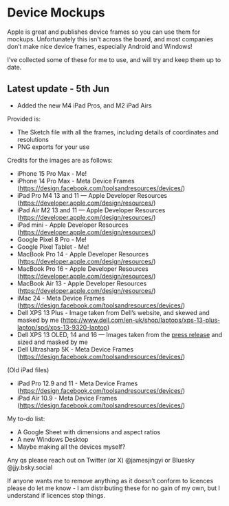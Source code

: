 # Device Mockups

Apple is great and publishes device frames so you can use them for mockups. Unfortunately this isn't across the board, and most companies don’t make nice device frames, especially Android and Windows!

I’ve collected some of these for me to use, and will try and keep them up to date.

## Latest update - 5th Jun
- Added the new M4 iPad Pros, and M2 iPad Airs

Provided is:

* The Sketch file with all the frames, including details of coordinates and resolutions
* PNG exports for your use

Credits for the images are as follows:
* iPhone 15 Pro Max - Me!
* iPhone 14 Pro Max - Meta Device Frames (https://design.facebook.com/toolsandresources/devices/)
* iPad Pro M4 13 and 11 — Apple Developer Resources (https://developer.apple.com/design/resources/)
* iPad Air M2 13 and 11 — Apple Developer Resources (https://developer.apple.com/design/resources/)
* iPad mini - Apple Developer Resources (https://developer.apple.com/design/resources/)
* Google Pixel 8 Pro - Me!
* Google Pixel Tablet - Me!
* MacBook Pro 14 - Apple Developer Resources (https://developer.apple.com/design/resources/)
* MacBook Pro 16 - Apple Developer Resources (https://developer.apple.com/design/resources/)
* MacBook Air 13 - Apple Developer Resources (https://developer.apple.com/design/resources/)
* iMac 24 - Meta Device Frames (https://design.facebook.com/toolsandresources/devices/)
* Dell XPS 13 Plus - Image taken from Dell’s website, and skewed and masked by me (https://www.dell.com/en-uk/shop/laptops/xps-13-plus-laptop/spd/xps-13-9320-laptop)
* Dell XPS 13 OLED, 14 and 16 — Images taken from the [press release](https://www.dell.com/en-us/blog/dells-new-xps-lineup-futuristic-design-with-built-in-ai/) and sized and masked by me
* Dell Ultrasharp 5K - Meta Device Frames (https://design.facebook.com/toolsandresources/devices/)

(Old iPad files)
* iPad Pro 12.9 and 11 - Meta Device Frames (https://design.facebook.com/toolsandresources/devices/)
* iPad Air 10.9 - Meta Device Frames (https://design.facebook.com/toolsandresources/devices/)

My to-do list:
* A Google Sheet with dimensions and aspect ratios
* A new Windows Desktop
* Maybe making all the devices myself?

Any qs please reach out on Twitter (or X) @jamesjingyi or Bluesky @jjy.bsky.social 

If anyone wants me to remove anything as it doesn’t conform to licences please do let me know - I am distributing these for no gain of my own, but I understand if licences stop things.

